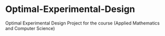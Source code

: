 # Optimal-Experimental-Design
Optimal Experimental Design Project for the course (Applied Mathematics and Computer Science)
